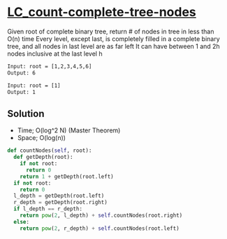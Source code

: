 # [LC_count-complete-tree-nodes](https://leetcode.com/problems/count-complete-tree-nodes)

Given root of complete binary tree, return # of nodes in tree in less than O(n) time
Every level, except last, is completely filled in a complete binary tree, and all nodes in last level are as far left
It can have between 1 and 2h nodes inclusive at the last level h

```txt
Input: root = [1,2,3,4,5,6]
Output: 6

Input: root = [1]
Output: 1
```

## Solution

* Time; O(log^2 N) (Master Theorem)
* Space; O(log(n))

```py
def countNodes(self, root):
  def getDepth(root):
    if not root:
      return 0
    return 1 + getDepth(root.left)
  if not root:
    return 0
  l_depth = getDepth(root.left)
  r_depth = getDepth(root.right)
  if l_depth == r_depth:
    return pow(2, l_depth) + self.countNodes(root.right)
  else:
    return pow(2, r_depth) + self.countNodes(root.left)

```

